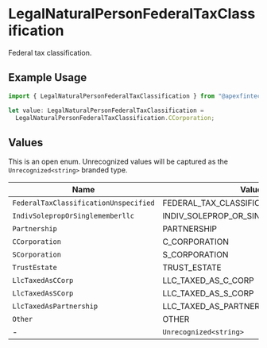 # LegalNaturalPersonFederalTaxClassification

Federal tax classification.

## Example Usage

```typescript
import { LegalNaturalPersonFederalTaxClassification } from "@apexfintechsolutions/ascend-sdk/models/components";

let value: LegalNaturalPersonFederalTaxClassification =
  LegalNaturalPersonFederalTaxClassification.CCorporation;
```

## Values

This is an open enum. Unrecognized values will be captured as the `Unrecognized<string>` branded type.

| Name                                   | Value                                  |
| -------------------------------------- | -------------------------------------- |
| `FederalTaxClassificationUnspecified`  | FEDERAL_TAX_CLASSIFICATION_UNSPECIFIED |
| `IndivSolepropOrSinglememberllc`       | INDIV_SOLEPROP_OR_SINGLEMEMBERLLC      |
| `Partnership`                          | PARTNERSHIP                            |
| `CCorporation`                         | C_CORPORATION                          |
| `SCorporation`                         | S_CORPORATION                          |
| `TrustEstate`                          | TRUST_ESTATE                           |
| `LlcTaxedAsCCorp`                      | LLC_TAXED_AS_C_CORP                    |
| `LlcTaxedAsSCorp`                      | LLC_TAXED_AS_S_CORP                    |
| `LlcTaxedAsPartnership`                | LLC_TAXED_AS_PARTNERSHIP               |
| `Other`                                | OTHER                                  |
| -                                      | `Unrecognized<string>`                 |